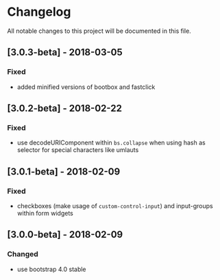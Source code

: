 # Changelog
All notable changes to this project will be documented in this file.

## [3.0.3-beta] - 2018-03-05

### Fixed
- added minified versions of bootbox and fastclick

## [3.0.2-beta] - 2018-02-22

### Fixed
- use decodeURIComponent within `bs.collapse` when using hash as selector for special characters like umlauts

## [3.0.1-beta] - 2018-02-09

### Fixed
- checkboxes (make usage of `custom-control-input`) and input-groups within form widgets

## [3.0.0-beta] - 2018-02-09

### Changed
- use bootstrap 4.0 stable

